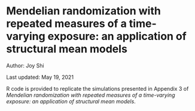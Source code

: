 # Mendelian randomization with repeated measures of a time-varying exposure: an application of structural mean models
Author: Joy Shi

Last updated: May 19, 2021

R code is provided to replicate the simulations presented in Appendix 3 of <i>Mendelian randomization with repeated measures of a time-varying exposure: an application of structural mean models</i>.
